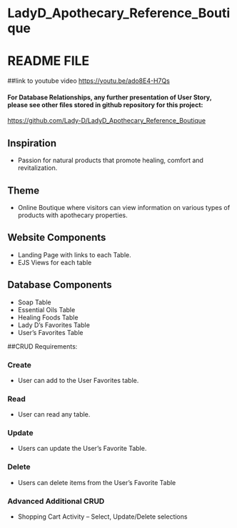 # LadyD_Apothecary_Reference_Boutique
# README FILE

##link to youtube video
https://youtu.be/ado8E4-H7Qs

#### For Database Relationships, any further presentation of User Story, please see other files stored in github repository for this project:
https://github.com/Lady-D/LadyD_Apothecary_Reference_Boutique

## Inspiration
- Passion for natural products that promote healing, comfort and revitalization.

## Theme
- Online Boutique where visitors can view information on various types of products with apothecary properties.

## Website Components
- Landing Page with links to each Table.
- EJS Views for each table

## Database Components

- Soap Table
- Essential Oils Table
- Healing Foods Table
- Lady D’s Favorites Table
- User’s Favorites Table

##CRUD Requirements:

### Create
- User can add to the User Favorites table.

### Read
- User can read any table.

### Update
- Users can update the User’s Favorite Table.

### Delete
- Users can delete items from the User’s Favorite Table

### Advanced Additional CRUD
- Shopping Cart Activity – Select, Update/Delete selections
